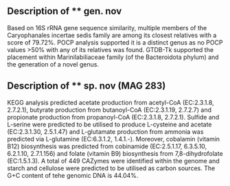 ## Description of ** gen. nov

<!-- 
Genome completeness is ;98.91
Genome contamination is ;2.25
 -->

Based on 16S rRNA gene sequence similarity, 
multiple members of the Caryophanales incertae sedis family 
are among its closest relatives with a score of 79.72%.
POCP analysis supported it is a distinct genus as 
no POCP values >50% with any of its relatives was found. 
GTDB-Tk supported the placement within Marinilabiliaceae family 
(of the Bacteroidota phylum)
and the generation of a novel genus.

## Description of ** sp. nov (MAG 283)

KEGG analysis predicted
acetate production from acetyl-CoA (EC:2.3.1.8, 2.7.2.1),
butyrate production from butanoyl-CoA (EC:2.3.1.19, 2.7.2.7)
and
propionate production from propanoyl-CoA (EC:2.3.1.8, 2.7.2.1).
Sulfide and L-serine were predicted to be utilised to produce L-cysteine and acetate (EC:2.3.1.30, 2.5.1.47)
and
L-glutamate production from ammonia was predicted via L-glutamine (EC:6.3.1.2, 1.4.1.-).
Moreover,
cobalamin (vitamin B12) biosynthesis was predicted from cobinamide (EC:2.5.1.17, 6.3.5.10, 6.2.1.10, 2.7.1.156)
and 
folate (vitamin B9) biosynthesis from 7,8-dihydrofolate (EC:1.5.1.3).
A total of 449 CAZymes were identified within the genome and 
starch and cellulose
were predicted to be utilised as carbon sources. 
The G+C content of tehe genomic DNA is 44.04%.
